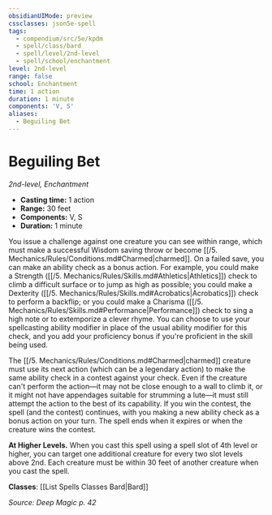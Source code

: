 ```yaml
---
obsidianUIMode: preview
cssclasses: json5e-spell
tags:
  - compendium/src/5e/kpdm
  - spell/class/bard
  - spell/level/2nd-level
  - spell/school/enchantment
level: 2nd-level
range: false
school: Enchantment
time: 1 action
duration: 1 minute
components: 'V, S'
aliases:
  - Beguiling Bet
---
```

# Beguiling Bet
*2nd-level, Enchantment*  

- **Casting time:** 1 action
- **Range:** 30 feet
- **Components:** V, S
- **Duration:** 1 minute

You issue a challenge against one creature you can see within range, which must make a successful Wisdom saving throw or become [[/5. Mechanics/Rules/Conditions.md#Charmed\|charmed]]. On a failed save, you can make an ability check as a bonus action. For example, you could make a Strength ([[/5. Mechanics/Rules/Skills.md#Athletics\|Athletics]]) check to climb a difficult surface or to jump as high as possible; you could make a Dexterity ([[/5. Mechanics/Rules/Skills.md#Acrobatics\|Acrobatics]]) check to perform a backflip; or you could make a Charisma ([[/5. Mechanics/Rules/Skills.md#Performance\|Performance]]) check to sing a high note or to extemporize a clever rhyme. You can choose to use your spellcasting ability modifier in place of the usual ability modifier for this check, and you add your proficiency bonus if you're proficient in the skill being used.

The [[/5. Mechanics/Rules/Conditions.md#Charmed\|charmed]] creature must use its next action (which can be a legendary action) to make the same ability check in a contest against your check. Even if the creature can't perform the action—it may not be close enough to a wall to climb it, or it might not have appendages suitable for strumming a lute—it must still attempt the action to the best of its capability. If you win the contest, the spell (and the contest) continues, with you making a new ability check as a bonus action on your turn. The spell ends when it expires or when the creature wins the contest.

**At Higher Levels.** When you cast this spell using a spell slot of 4th level or higher, you can target one additional creature for every two slot levels above 2nd. Each creature must be within 30 feet of another creature when you cast the spell.

**Classes**: [[List Spells Classes Bard\|Bard]]

*Source: Deep Magic p. 42*
